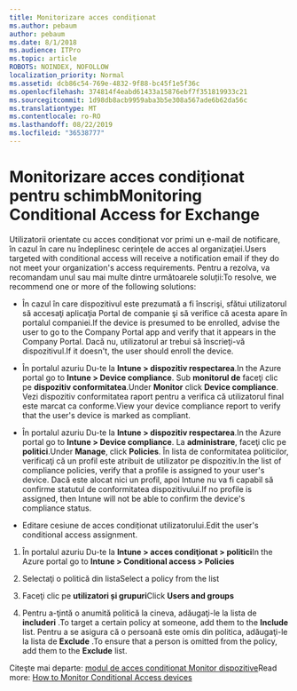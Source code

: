 ```yaml
---
title: Monitorizare acces condiționat
ms.author: pebaum
author: pebaum
ms.date: 8/1/2018
ms.audience: ITPro
ms.topic: article
ROBOTS: NOINDEX, NOFOLLOW
localization_priority: Normal
ms.assetid: dcb86c54-769e-4832-9f88-bc45f1e5f36c
ms.openlocfilehash: 374814f4eabd61433a15876ebf7f351819933c21
ms.sourcegitcommit: 1d98db8acb9959aba3b5e308a567ade6b62da56c
ms.translationtype: MT
ms.contentlocale: ro-RO
ms.lasthandoff: 08/22/2019
ms.locfileid: "36538777"
---
```

# <a name="monitoring-conditional-access-for-exchange"></a><span data-ttu-id="e48fb-102">Monitorizare acces condiționat pentru schimb</span><span class="sxs-lookup"><span data-stu-id="e48fb-102">Monitoring Conditional Access for Exchange</span></span>

<span data-ttu-id="e48fb-103">Utilizatorii orientate cu acces condiționat vor primi un e-mail de notificare, în cazul în care nu îndeplinesc cerinţele de acces al organizaţiei.</span><span class="sxs-lookup"><span data-stu-id="e48fb-103">Users targeted with conditional access will receive a notification email if they do not meet your organization's access requirements.</span></span> <span data-ttu-id="e48fb-104">Pentru a rezolva, va recomandam unul sau mai multe dintre următoarele soluții:</span><span class="sxs-lookup"><span data-stu-id="e48fb-104">To resolve, we recommend one or more of the following solutions:</span></span>
  
- <span data-ttu-id="e48fb-105">În cazul în care dispozitivul este prezumată a fi înscrişi, sfătui utilizatorul să accesaţi aplicaţia Portal de companie şi să verifice că acesta apare în portalul companiei.</span><span class="sxs-lookup"><span data-stu-id="e48fb-105">If the device is presumed to be enrolled, advise the user to go to the Company Portal app and verify that it appears in the Company Portal.</span></span> <span data-ttu-id="e48fb-106">Dacă nu, utilizatorul ar trebui să înscrieţi-vă dispozitivul.</span><span class="sxs-lookup"><span data-stu-id="e48fb-106">If it doesn't, the user should enroll the device.</span></span>
    
- <span data-ttu-id="e48fb-107">În portalul azuriu Du-te la **Intune \> dispozitiv respectarea**.</span><span class="sxs-lookup"><span data-stu-id="e48fb-107">In the Azure portal go to **Intune \> Device compliance**.</span></span> <span data-ttu-id="e48fb-108">Sub **monitorul de** faceţi clic pe **dispozitiv conformitatea**.</span><span class="sxs-lookup"><span data-stu-id="e48fb-108">Under **Monitor** click **Device compliance**.</span></span> <span data-ttu-id="e48fb-109">Vezi dispozitiv conformitatea raport pentru a verifica că utilizatorul final este marcat ca conforme.</span><span class="sxs-lookup"><span data-stu-id="e48fb-109">View your device compliance report to verify that the user's device is marked as compliant.</span></span> 
    
- <span data-ttu-id="e48fb-110">În portalul azuriu Du-te la **Intune \> dispozitiv respectarea**.</span><span class="sxs-lookup"><span data-stu-id="e48fb-110">In the Azure portal go to **Intune \> Device compliance**.</span></span> <span data-ttu-id="e48fb-111">La **administrare**, faceţi clic pe **politici**.</span><span class="sxs-lookup"><span data-stu-id="e48fb-111">Under **Manage**, click **Policies**.</span></span> <span data-ttu-id="e48fb-112">În lista de conformitatea politicilor, verificaţi că un profil este atribuit de utilizator pe dispozitiv.</span><span class="sxs-lookup"><span data-stu-id="e48fb-112">In the list of compliance policies, verify that a profile is assigned to your user's device.</span></span> <span data-ttu-id="e48fb-113">Dacă este alocat nici un profil, apoi Intune nu va fi capabil să confirme statutul de conformitatea dispozitivului.</span><span class="sxs-lookup"><span data-stu-id="e48fb-113">If no profile is assigned, then Intune will not be able to confirm the device's compliance status.</span></span> 
    
- <span data-ttu-id="e48fb-114">Editare cesiune de acces condiționat utilizatorului.</span><span class="sxs-lookup"><span data-stu-id="e48fb-114">Edit the user's conditional access assignment.</span></span>
    
1. <span data-ttu-id="e48fb-115">În portalul azuriu Du-te la **Intune \> acces condiţionat \> politici**</span><span class="sxs-lookup"><span data-stu-id="e48fb-115">In the Azure portal go to **Intune \> Conditional access \> Policies**</span></span>
    
2. <span data-ttu-id="e48fb-116">Selectaţi o politică din lista</span><span class="sxs-lookup"><span data-stu-id="e48fb-116">Select a policy from the list</span></span>
    
3. <span data-ttu-id="e48fb-117">Faceţi clic pe **utilizatori și grupuri**</span><span class="sxs-lookup"><span data-stu-id="e48fb-117">Click **Users and groups**</span></span>
    
4. <span data-ttu-id="e48fb-118">Pentru a-ţintă o anumită politică la cineva, adăugaţi-le la lista de **includeri** .</span><span class="sxs-lookup"><span data-stu-id="e48fb-118">To target a certain policy at someone, add them to the **Include** list.</span></span> <span data-ttu-id="e48fb-119">Pentru a se asigura că o persoană este omis din politica, adăugaţi-le la lista de **Exclude** .</span><span class="sxs-lookup"><span data-stu-id="e48fb-119">To ensure that a person is omitted from the policy, add them to the **Exclude** list.</span></span> 
    
<span data-ttu-id="e48fb-120">Citeşte mai departe: [modul de acces condiționat Monitor dispozitive](https://docs.microsoft.com/intune/conditional-access-exchange-monitor)</span><span class="sxs-lookup"><span data-stu-id="e48fb-120">Read more: [How to Monitor Conditional Access devices](https://docs.microsoft.com/intune/conditional-access-exchange-monitor)</span></span>
  

